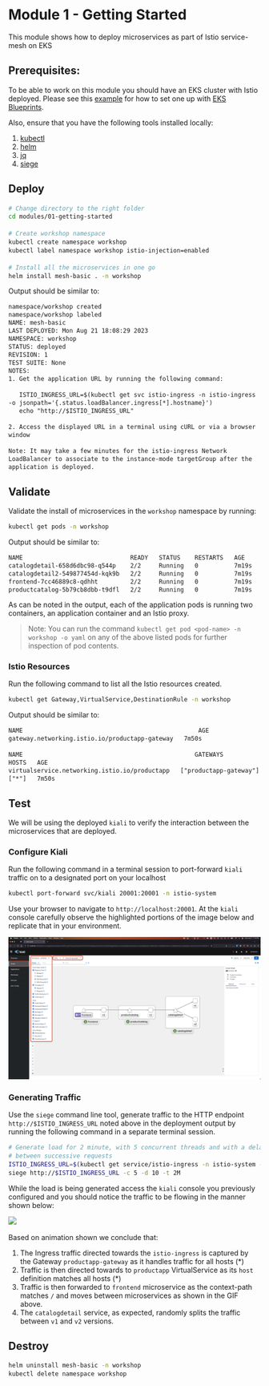 # Module 1 - Getting Started 

This module shows how to deploy microservices as part of Istio service-mesh on 
EKS

## Prerequisites:

To be able to work on this module you should have an EKS cluster with Istio 
deployed. Please see this [example](https://github.com/aws-ia/terraform-aws-eks-blueprints/tree/main/examples/istio) for how to set one up with [EKS Blueprints](https://github.com/aws-ia/terraform-aws-eks-blueprints).

Also, ensure that you have the following tools installed locally:

1. [kubectl](https://Kubernetes.io/docs/tasks/tools/)
2. [helm](https://helm.sh/docs/intro/install/)
3. [jq](https://jqlang.github.io/jq/download/)
4. [siege](https://github.com/JoeDog/siege)

## Deploy 

```sh
# Change directory to the right folder
cd modules/01-getting-started

# Create workshop namespace 
kubectl create namespace workshop
kubectl label namespace workshop istio-injection=enabled

# Install all the microservices in one go
helm install mesh-basic . -n workshop
```

Output should be similar to:
```
namespace/workshop created
namespace/workshop labeled
NAME: mesh-basic
LAST DEPLOYED: Mon Aug 21 18:08:29 2023
NAMESPACE: workshop
STATUS: deployed
REVISION: 1
TEST SUITE: None
NOTES:
1. Get the application URL by running the following command:

   ISTIO_INGRESS_URL=$(kubectl get svc istio-ingress -n istio-ingress -o jsonpath='{.status.loadBalancer.ingress[*].hostname}')
   echo "http://$ISTIO_INGRESS_URL"

2. Access the displayed URL in a terminal using cURL or via a browser window

Note: It may take a few minutes for the istio-ingress Network LoadBalancer to associate to the instance-mode targetGroup after the application is deployed.
```

## Validate

Validate the install of microservices in the `workshop` namespace by running:

```sh
kubectl get pods -n workshop
```

Output should be similar to:

```
NAME                              READY   STATUS    RESTARTS   AGE
catalogdetail-658d6dbc98-q544p    2/2     Running   0          7m19s
catalogdetail2-549877454d-kqk9b   2/2     Running   0          7m19s
frontend-7cc46889c8-qdhht         2/2     Running   0          7m19s
productcatalog-5b79cb8dbb-t9dfl   2/2     Running   0          7m19s
```

As can be noted in the output, each of the application pods is running two 
containers, an application container and an Istio proxy.

> Note: You can run the command `kubectl get pod <pod-name> -n workshop -o yaml`
on any of the above listed pods for further inspection of pod contents.

### Istio Resources

Run the following command to list all the Istio resources created.

```sh
kubectl get Gateway,VirtualService,DestinationRule -n workshop
```

Output should be similar to:
```
NAME                                                 AGE
gateway.networking.istio.io/productapp-gateway   7m50s

NAME                                                GATEWAYS                     HOSTS   AGE
virtualservice.networking.istio.io/productapp   ["productapp-gateway"]   ["*"]   7m50s
```

## Test

We will be using the deployed `kiali` to verify the interaction between the 
microservices that are deployed.

### Configure Kiali

Run the following command in a terminal session to port-forward `kiali` traffic 
on to a designated port on your localhost 

```sh 
kubectl port-forward svc/kiali 20001:20001 -n istio-system
```

Use your browser to navigate to `http://localhost:20001`. At the `kiali` console
carefully observe the highlighted portions of the image below and replicate that 
in your environment.

![](../../images/01-kiali-console.png)

### Generating Traffic

Use the `siege` command line tool, generate traffic to the HTTP endpoint 
`http://$ISTIO_INGRESS_URL` noted above in the deployment output by running the following
command in a separate terminal session.

```sh 
# Generate load for 2 minute, with 5 concurrent threads and with a delay of 10s
# between successive requests
ISTIO_INGRESS_URL=$(kubectl get service/istio-ingress -n istio-system -o json | jq -r '.status.loadBalancer.ingress[0].hostname')
siege http://$ISTIO_INGRESS_URL -c 5 -d 10 -t 2M
```

While the load is being generated access the `kiali` console you previously 
configured and you should notice the traffic to be flowing in the manner shown
below:

![](../../images/01-kiali-traffic-flow.gif)

Based on animation shown we conclude that:
1. The Ingress traffic directed towards the `istio-ingress` is captured by the 
Gateway `productapp-gateway` as it handles traffic for all hosts (*)
2. Traffic is then directed towards to `productapp` VirtualService as its 
`host` definition matches all hosts (*)
3. Traffic is then forwarded to `frontend` microservice as the context-path 
matches `/` and moves between microservices as shown in the GIF above.
4. The `catalogdetail` service, as expected, randomly splits the traffic between 
`v1` and `v2` versions.

## Destroy 

```sh
helm uninstall mesh-basic -n workshop
kubectl delete namespace workshop
```
